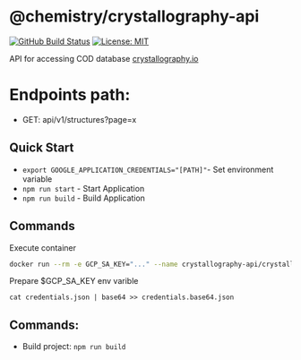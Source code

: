 # @chemistry/crystallography-api
[![GitHub Build Status](https://github.com/chemistry/crystallography-api/workflows/CI/badge.svg)](https://github.com/chemistry/crystallography-api/actions?query=workflow%3ACI)
[![License: MIT](https://img.shields.io/badge/License-MIT-gren.svg)](https://opensource.org/licenses/MIT)

API for accessing COD database [crystallography.io](https://crystallography.io/)

# Endpoints path:
 - GET: api/v1/structures?page=x

## Quick Start
  * ```export GOOGLE_APPLICATION_CREDENTIALS="[PATH]"```- Set environment variable
  * ```npm run start``` - Start Application
  * ```npm run build``` - Build Application

## Commands

Execute container
```bash
docker run --rm -e GCP_SA_KEY="..." --name crystallography-api/crystallography-api
```

Prepare $GCP_SA_KEY env varible
```
cat credentials.json | base64 >> credentials.base64.json
```

## Commands:
  * Build project: `npm run build`
